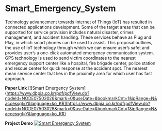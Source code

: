# Smart_Emergency_System
Technology advancement towards Internet of Things (IoT) has resulted in connected applications development.
Some of the target areas that can be supported for service provision includes natural disaster, crimes management,
and accident handling. These services behave as Plug and Play, in which smart phones can be used to assist.
This proposal outlines, the use of IoT technology through which we can ensure user’s safet and provides
user’s a one-click automated emergency communication system. GPS technology is used to send victim
coordinates to the nearest emergency support center like a hospital, fire brigade center, police station and
rescue center for quick response at the accident spot. The nearest mean service center that lies in the
proximity area for which user has fast approach.

**Paper Link**
[![Smart Emergency System](https://www.dbpia.co.kr/pdf/pdfView.do?nodeId=NODE07503026&mark=0&useDate=&bookmarkCnt=1&ipRange=N&accessgl=Y&language=ko_KR](https://www.dbpia.co.kr/pdf/pdfView.do?nodeId=NODE07503026&mark=0&useDate=&bookmarkCnt=1&ipRange=N&accessgl=Y&language=ko_KR)


**Project Demo**
[![Smart Emergency System](https://img.youtube.com/vi/a2CcbudpdLU)](https://www.youtube.com/watch?v=a2CcbudpdLU)
